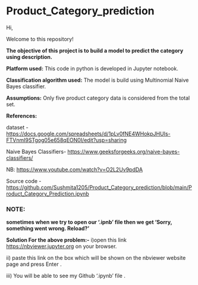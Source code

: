 # Product_Category_prediction
Hi,

Welcome to this repository! 

**The objective of this project is to build a model to predict the category using description.**



**Platform used:** This code in python is developed in Jupyter notebook.



**Classification algorithm used:** The model is build using Multinomial Naive Bayes classifier.



**Assumptions:**
Only five product category data is considered from the total set.



**References:**

dataset - https://docs.google.com/spreadsheets/d/1pLv0fNE4WHokpJHUIs-FTVnmI9STgog05e658qEON0I/edit?usp=sharing

Naive Bayes Classifiers- https://www.geeksforgeeks.org/naive-bayes-classifiers/

NB: https://www.youtube.com/watch?v=O2L2Uv9pdDA

Source code - https://github.com/Sushmita1205/Product_Category_prediction/blob/main/Product_Category_Prediction.ipynb


### **NOTE:**
**sometimes when we try to open our ‘.ipnb’ file then we get ‘Sorry, something went wrong. Reload?’**

**Solution For the above problem:-**
i)open this link https://nbviewer.jupyter.org on your browser.

ii) paste this link on the box which will be shown on the nbviewer website page and press Enter .

iii) You will be able to see my Github ‘.ipynb’ file .








